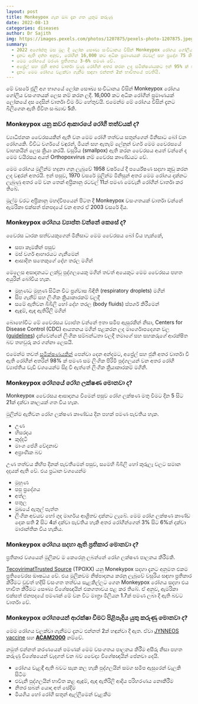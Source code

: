 ```yaml
---
layout: post
title: Monkeypox ගැන ඔබ දැන ගත යුතුම කරුණු
date: 2022-08-13
categories: diseases
author: Dr Sajith
img: https://images.pexels.com/photos/1207875/pexels-photo-1207875.jpeg?auto=compress&cs=tinysrgb&w=1260&h=750&dpr=1
summary:
  - 2022 අගෝස්තු මස මුල දී ලෝක සෞඛ්‍ය සංවිධානය විසින් Monkeypox රෝගය ගෝලීය හදිසි වසංගත තත්වයක් ලෙස නම් කරන ලදී.
  - දැනට ඇති දත්ත අනුව, රෝගීන් 16,000 කට අධික ප්‍රමාණයක් රටවල් සහ ප්‍රදේශ 75 කින් පමණ හඳුනාගෙන තිබේ.
  - මෙම රෝගයේ මරණ ප්‍රතිශතය 3-6% පමණ වේ.
  - අප්‍රේල් සහ ජුනි අතර වාර්තා වුණු රෝගීන් අතර කරන ලද සමීක්ෂණයකට ඉන් 95% ක් පමණ සමලිංගික ක්‍රියා වල නිරත පිරිමි පුද්ගලයින් වේ.
  - දැනට මෙම රෝගය වළක්වා ගැනීම සඳහා එන්නත් 2ක් භාවිතයේ පවතියි.
---
```


මේ වසරේ ජූලි අග භාගයේ ලෝක සෞඛ්‍ය සංවිධානය විසින් Monkeypox රෝගය ගෝලීය වසංගතයක් ලෙස නම් කරන ලදී. 16,000 කට අධික රෝගීන් ප්‍රමාණයක් ලෝකයේ දස දෙසින් වාර්තා වීම ඊට හේතුවයි. එමෙන්ම මේ රෝගය විසින් දැනට බිලිගෙන ඇති ජිවිත සංඛ්‍යාව 5කි.

### Monkeypox යනු කවර ආකාරයේ රෝගී තත්වයක් ද?

ව්‍යාධිජනක වෛරසයකින් ඇති වන මෙම රෝගී තත්වය සතුන්ගෙන් මිනිසාට බෝ වන රෝගයකි. විවිධ වර්ගයේ වඳුරන්, මීයන් සහ ඇතැම් ලේනුන් වර්ග මෙම වෛරසයේ වාහකයින් ලෙස ක්‍රියා කරයි. වසූරිය (smallpox) ඇති කරන වෛරසය අයත් වන්නේ ද මෙම වයිරසය අයත් Orthopoxvirus නම් වෛරස කාණ්ඩයට වේ.

මෙම රෝගය මුලින්ම හදුනා ගනු ලැබුවේ 1958 වර්ෂයේ දී පර්යේෂණ සදහා කූඩු කරන ලද වඳුරන් අතරයි. ඉන් පසුව, 1970 වසරේ මුලින්ම මිනිසුන් අතර මෙම රෝගය දක්නට ලැබුණු අතර මේ වන තෙක් අප්‍රිකානු රටවල් 11ක් පමණ මෙවැනි රෝගීන් වාර්තා කර තිබේ.

මුල්ම වරට අප්‍රිකානු මහද්වීපයෙන් පිටත දී Monkeypox වසංගතයක් වාර්තා වන්නේ ඇමරිකා එක්සත් ජනපදයේ වන අතර ඒ 2003 වසරේ දිය.

### Monkeypox රෝගය ව්‍යාප්ත වන්නේ කෙසේ ද?

වෛරස ධාරක සත්වයකුගෙන් මිනිසාට මෙම වෛරසය බෝ විය හැක්කේ,

- සපා කෑමකින් පසුව
- මස් වර්ග ආහාරයට ගැනීමෙන්
- ආසාදිත සතෙකුගේ දේහ තරල මගින්

මෙලෙස අසාදනයට ලක්වූ පුද්ගලයෙකු මගින් තවත් අයෙකුට මෙම වෛරසය පහත අයුරින් බෝවිය හැක.

- මුහුණට මුහුණ සිටින විට ප්‍රශ්වාස බිඳිති (respiratory droplets) මගින්
- සිප ගැනීම් සහ ලිංගික ක්‍රියාකාරකම් වලදී
- සමේ ඇතිවන බිබිලි හෝ දේහ තරල (body fluids) ස්පර්ශ කිරීමෙන්
- ඇඳුම්, ඇඳ ඇතිරිලි මගින්

බොහෝවිට මේ වෛරසය ව්‍යාප්ත වන්නේ ඉතා සමීප ඇසුරකින් නිසා, Centers for Disease Control (CDC) ආයතනය මගින් පළකරන ලද මාර්ගොපදෙශන වල ([guidelines](https://www.cdc.gov/poxvirus/monkeypox/sexualhealth/index.html)) දැක්වෙන්නේ ලිංගික සම්බන්ධතා වලදී තමාගේ සහ සහකරුගේ ආරක්ෂිත බව තහවුරු කර ගන්නා ලෙසයි.

එමෙන්ම තවත් [සමීක්ෂණයකින්](https://www.nejm.org/doi/full/10.1056/NEJMoa2207323) පෙන්වා දෙන අන්දමට, අප්‍රේල් සහ ජුනි අතර වාර්තා වී ඇති රෝගීන් අතරින් 98% ක් පමණ සම ලිංගික පිරිමි පුද්ගලයන් වන අතර රෝගී ව්‍යාප්තිය වැඩි වශයෙන්ම සිදු වී ඇත්තේ ලිංගික ක්‍රියාකාරකම් මගිනි.

### Monkeypox රෝගයේ රෝග ලක්ෂණ මොනවා ද?

Monkeypox වෛරසය ආසාදනය වීමෙන් පසුව රෝග ලක්ෂණ මතු වීමට දින 5 සිට 21ක් දක්වා කාලයක් ගත විය හැක.

මුලින්ම ඇතිවන රෝග ලක්ෂණ කාණ්ඩය දින පහක් පමණ පැවතිය හැක.

- උණ
- හිසරදය
- කුද්දටි
- මාංශ පේශි වේදනාව
- අප්‍රාණික බව

උණ තත්වය කිහිප දිනක් පැවතීමෙන් පසුව, සමෙහි බිබිලි හෝ කුරුලෑ වලට සමාන දදයක් ඇති වේ. එය ප්‍රධාන වශයෙන්ම

- මුහුණ
- පපු ප්‍රදේශය
- අත්ල
- පතුල
- මුඛයේ ඇතුල් පැත්ත
- ලිංගික අවයව හෝ ගුද මාර්ගය
  ආශ්‍රිතව දක්නට ලැබේ.
  මෙම රෝග ලක්ෂණ කාණ්ඩ දෙක සති 2 සිට 4ක් දක්වා පැවතිය හැකි අතර රෝගීන්ගෙන් 3% සිට 6%ක් දක්වා මාරාන්තික විය හැකිය.

### Monkeypox රෝගය සදහා ඇති ප්‍රතිකාර මොනවා ද?

ප්‍රතිකාර වශයෙන් මුලිකව ම කෙරෙනු ලබන්නේ රෝග ලක්ෂණ පාලනය කිරීමකි.

[TecovirimatTrusted Source](https://www.ncbi.nlm.nih.gov/pmc/articles/PMC6086581/) (TPOXX) යනු Monekypox සදහා දැනට අනුමත එකම ප්‍රතිවෛරස ඖෂධය වේ. එය මුලිකවම නිෂ්පාදනය කරනු ලැබුවේ වසූරිය සඳහා ප්‍රතිකාර කිරීමට වුවත් හදිසි වසංගත තත්වය සැළකිල්ලට ගෙන Monkeypox රෝගය සදහා එය භාවිත කිරීමට සෞඛ්‍ය විශේෂඥයින් එකගතාවය පළ කර තිබේ. ඒ අනුව, ඇමරිකා එක්සත් ජනපදයේ පමණක් මේ වන විට මාත්‍රා මිලියන 1.7ක් පමණ ලබා දී ඇති බවට වාර්තා වේ.

### Monkeypox රෝගයෙන් ආරක්ෂා වීමට පිළිපැදිය යුතු කරුණු මොනවා ද?

මෙම රෝගය වලක්වා ගැනීමට දැනට එන්නත් 2ක් හඳුන්වා දී ඇත. ඒවා [JYNNEOS vaccine](https://www.ncbi.nlm.nih.gov/pmc/articles/PMC9169520/) සහ **[ACAM2000](https://www.ncbi.nlm.nih.gov/pmc/articles/PMC2880337/)** නම්වේ.

නමුත් එන්නත් කරණයෙන් පමණක් මෙම වසංගතය පාලනය කිරීම අසීරු නිසා පහත කරුණු විශේෂයෙන් වැදගත් වන බව වෛද්‍ය විශේෂඥයින් පේනවා දෙයි.

- රෝගය වැළඳී ඇති බවට සැක කල හැකි පුද්ගලයින් සමග සමීප ඇසුරෙන් වැලකි සිටීම
- එවැනි පුද්ගලයින් භාවිත කළ ඇඳුම්, ඇඳ ඇතිරිලි ආදිය පරිහරණය නොකිරීම
- නිතර සබන් යොදා අත් සේදීම
- මියගිය හෝ රෝගී සතුන් ඇල්ලීමෙන් වැළකීම
